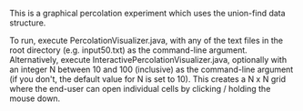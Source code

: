 This is a graphical percolation experiment which uses the union-find data structure.

To run, execute PercolationVisualizer.java, with any of the text files in the root directory (e.g. input50.txt) as the command-line argument. Alternatively, execute InteractivePercolationVisualizer.java, optionally with an integer N between 10 and 100 (inclusive) as  the command-line argument (if you don't, the default value for N is set to 10). This creates a N x N grid where the end-user can open individual cells by clicking / holding the mouse down.
